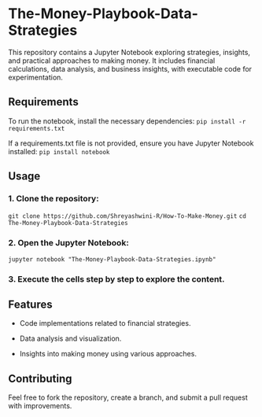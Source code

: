 # The-Money-Playbook-Data-Strategies
This repository contains a Jupyter Notebook exploring strategies, insights, and practical approaches to making money. It includes financial calculations, data analysis, and business insights, with executable code for experimentation.

## Requirements
To run the notebook, install the necessary dependencies:
```pip install -r requirements.txt```

If a requirements.txt file is not provided, ensure you have Jupyter Notebook installed:
```pip install notebook```

## Usage

### 1. Clone the repository:
```git clone https://github.com/Shreyashwini-R/How-To-Make-Money.git```
```cd The-Money-Playbook-Data-Strategies```
### 2. Open the Jupyter Notebook:
```jupyter notebook "The-Money-Playbook-Data-Strategies.ipynb"```
### 3. Execute the cells step by step to explore the content.

## Features
- Code implementations related to financial strategies.

- Data analysis and visualization.

- Insights into making money using various approaches.

## Contributing
Feel free to fork the repository, create a branch, and submit a pull request with improvements.
  



